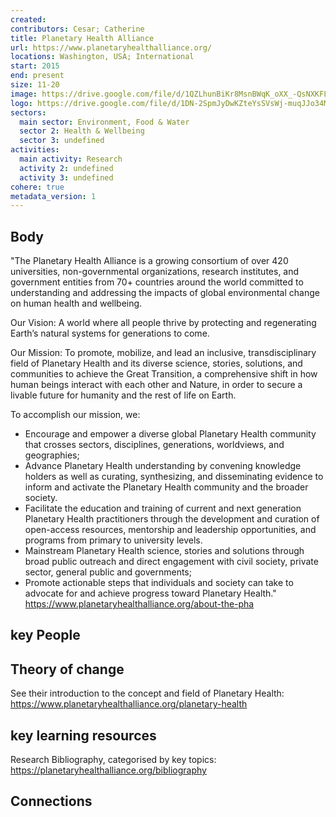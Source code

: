 ```yaml
---
created:
contributors: Cesar; Catherine
title: Planetary Health Alliance
url: https://www.planetaryhealthalliance.org/ 
locations: Washington, USA; International
start: 2015
end: present
size: 11-20
image: https://drive.google.com/file/d/1QZLhunBiKr8MsnBWqK_oXX_-QsNXKFL9/view?usp=drive_link
logo: https://drive.google.com/file/d/1DN-2SpmJyDwKZteYsSVsWj-muqJJo34M/view?usp=drive_link
sectors:
  main sector: Environment, Food & Water
  sector 2: Health & Wellbeing
  sector 3: undefined
activities: 
  main activity: Research
  activity 2: undefined
  activity 3: undefined
cohere: true
metadata_version: 1
---
```



## Body

"The Planetary Health Alliance is a growing consortium of over 420 universities, non-governmental organizations, research institutes, and government entities from 70+ countries around the world committed to understanding and addressing the impacts of global environmental change on human health and wellbeing. 

Our Vision: A world where all people thrive by protecting and regenerating Earth’s natural systems for generations to come.

Our Mission: To promote, mobilize, and lead an inclusive, transdisciplinary field of Planetary Health and its diverse science, stories, solutions, and communities to achieve the Great Transition, a comprehensive shift in how human beings interact with each other and Nature, in order to secure a livable future for humanity and the rest of life on Earth.

To accomplish our mission, we:
- Encourage and empower a diverse global Planetary Health community that crosses sectors, disciplines, generations, worldviews, and geographies;
- Advance Planetary Health understanding by convening knowledge holders as well as curating, synthesizing, and disseminating evidence to inform and activate the Planetary Health community and the broader society.
- Facilitate the education and training of current and next generation Planetary Health practitioners through the development and curation of open-access resources, mentorship and leadership opportunities, and programs from primary to university levels.
- Mainstream Planetary Health science, stories and solutions through broad public outreach and direct engagement with civil society, private sector, general public and governments;
- Promote actionable steps that individuals and society can take to advocate for and achieve progress toward Planetary Health."
https://www.planetaryhealthalliance.org/about-the-pha 


## key People



## Theory of change

See their introduction to the concept and field of Planetary Health: https://www.planetaryhealthalliance.org/planetary-health 

## key learning resources

Research Bibliography, categorised by key topics: https://planetaryhealthalliance.org/bibliography 

## Connections



